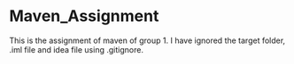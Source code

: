 #  Maven_Assignment
This is the assignment of maven of group 1. I have ignored the target folder, .iml file and idea file using .gitignore. 
